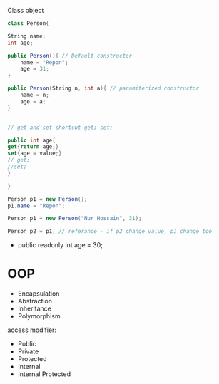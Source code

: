 Class object
```c#
class Person{

String name;
int age;

public Person(){ // Default constructor
	name = "Repon";
	age = 31;
}

public Person(String n, int a){ // paramiterized constructor
	name = n;
	age = a;
}


// get and set shortcut get; set;

public int age{
get{return age;}
set{age = value;}
// get;
//set;
}

}

Person p1 = new Person();
p1.name = "Repon";

Person p1 = new Person("Nur Hossain", 31);

Person p2 = p1; // referance - if p2 change value, p1 change too

```
- public readonly int age = 30;



# OOP
- Encapsulation
- Abstraction
- Inheritance
- Polymorphism

access modifier:
- Public
- Private
- Protected
- Internal
- Internal Protected


```c#

```
